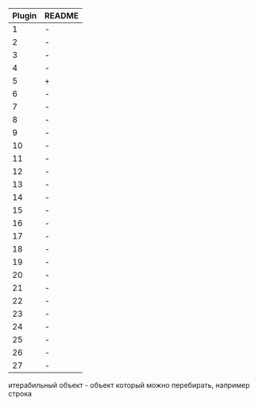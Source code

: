 | Plugin | README |
| ------ | ------ |
 | 1| - |
 | 2| - |
 | 3| - |
 | 4| - |
 | 5| + |
 | 6| - |
 | 7| - |
 | 8| - |
 | 9| - |
 | 10| - |
 | 11| - |
 | 12| - |
 | 13| - |
 | 14| - |
 | 15| - |
 | 16| - |
 | 17| - |
 | 18| - |
 | 19| - |
 | 20| - |
 | 21| - |
 | 22| - |
 | 23| - |
 | 24| - |
 | 25| - |
 | 26| - |
 | 27| - |
итерабильный объект - объект который можно перебирать, например строка
